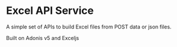 # Excel API Service

A simple set of APIs to build Excel files from POST data or json files.

Built on Adonis v5 and Exceljs
